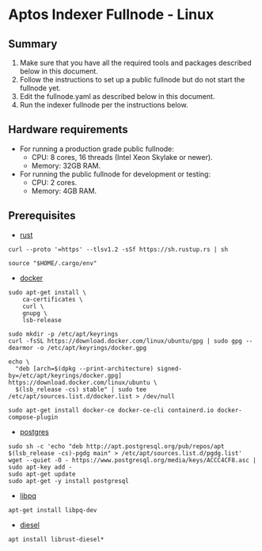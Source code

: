 # Aptos Indexer Fullnode - Linux
## Summary
1. Make sure that you have all the required tools and packages described below in this document.
2. Follow the instructions to set up a public fullnode but do not start the fullnode yet.
3. Edit the fullnode.yaml as described below in this document.
4. Run the indexer fullnode per the instructions below.

## Hardware requirements
- For running a production grade public fullnode:
  - CPU: 8 cores, 16 threads (Intel Xeon Skylake or newer).
  - Memory: 32GB RAM.
- For running the public fullnode for development or testing:
  - CPU: 2 cores.
  - Memory: 4GB RAM.

## Prerequisites
- [rust](https://www.rust-lang.org/tools/install)
```
curl --proto '=https' --tlsv1.2 -sSf https://sh.rustup.rs | sh
```
```
source "$HOME/.cargo/env"
```
- [docker](https://docs.docker.com/engine/install/ubuntu/)
```
sudo apt-get install \
    ca-certificates \
    curl \
    gnupg \
    lsb-release
```
```
sudo mkdir -p /etc/apt/keyrings
curl -fsSL https://download.docker.com/linux/ubuntu/gpg | sudo gpg --dearmor -o /etc/apt/keyrings/docker.gpg
```
```
echo \
  "deb [arch=$(dpkg --print-architecture) signed-by=/etc/apt/keyrings/docker.gpg] https://download.docker.com/linux/ubuntu \
  $(lsb_release -cs) stable" | sudo tee /etc/apt/sources.list.d/docker.list > /dev/null
```
```
sudo apt-get install docker-ce docker-ce-cli containerd.io docker-compose-plugin
```
- [postgres](https://www.postgresql.org/download/linux/ubuntu/)
```
sudo sh -c 'echo "deb http://apt.postgresql.org/pub/repos/apt $(lsb_release -cs)-pgdg main" > /etc/apt/sources.list.d/pgdg.list'
wget --quiet -O - https://www.postgresql.org/media/keys/ACCC4CF8.asc | sudo apt-key add -
sudo apt-get update
sudo apt-get -y install postgresql
```
- [libpq](https://howtoinstall.co/en/libpq-dev)
```
apt-get install libpq-dev
```
- [diesel](https://ubuntu.pkgs.org/20.04/ubuntu-universe-amd64/librust-diesel-derives-dev_1.4.0-3_amd64.deb.html)
```
apt install librust-diesel*
```
